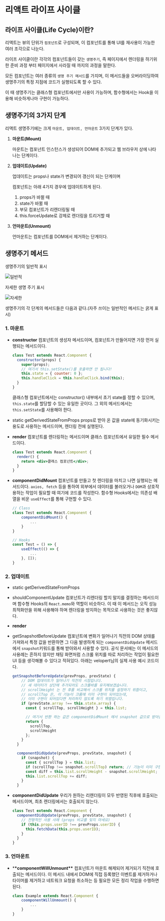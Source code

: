 # 리액트 라이프 사이클

## 라이프 사이클(Life Cycle)이란?

리액트는 뷰의 단위가 `컴포넌트`로 구성되며, 이 컴포넌트를 통해 UI를 재사용이 가능한 여러 조각으로 나눈다.

라이프 사이클이란 각각의 컴포넌트들이 갖는 `생명주기`, 즉 페이지에서 렌더링을 하기위한 준비 과정 부터 페이지에서 사라질 때 까지의 과정을 말한다.

모든 컴포넌트는 여러 종류의 `생명 주기 메서드`를 가지며, 이 메서드들을 오버라이딩하여 생명주기의 특정 지점에 코드가 실행되도록 할 수 있다.

이 때 생명주기는 클래스형 컴포넌트에서만 사용이 가능하며, 함수형에서는 Hook을 이용해 비슷하게나마 구현이 가능하다.

## 생명주기의 3가지 단계

리액트 생명주기에는 크게 `마운트, 업데이트, 언마운트` 3가지 단계가 있다.

1. **마운트(Mount)**

   마운트는 컴포넌트 인스턴스가 생성되어 DOM에 추가되고 웹 브라우저 상에 나타나는 단계이다.

2. **업데이트(Update)**

   업데이트는 props나 state가 변경되어 갱신이 되는 단계이며

   컴포넌트는 아래 4가지 경우에 업데이트하게 된다.

   1. props가 바뀔 때
   2. state가 바뀔 때
   3. 부모 컴포넌트가 리렌더링될 때
   4. this.forceUpdate로 강제로 렌더링을 트리거할 때

3. **언마운트(Unmount)**

   언마운트는 컴포넌트를 DOM에서 제거하는 단계이다.

## 생명주기 메서드

생명주기의 일반적 표시

![일반적](https://user-images.githubusercontent.com/87363422/172590275-ae67f555-b8a8-4f0f-b0d4-7917eb1281f2.png)

자세한 생명 주기 표시

![자세한](https://user-images.githubusercontent.com/87363422/172590289-e31ba82d-29b5-4a46-b426-e4b706c239f8.png)

생명주기의 각 단계의 메서드들은 다음과 같다.(자주 쓰이는 일반적인 메서드는 굵게 표시)

### 1. 마운트

- **constructor**
  컴포넌트의 생성자 메서드이며, 컴포넌트가 만들어지면 가장 먼저 실행되는 메서드이다.
  ```jsx
  class Test extends React.Component {
    constructor(props) {
      super(props);
      // 여기서 this.setState()를 호출하면 안 됩니다!
      this.state = { counter: 0 };
      this.handleClick = this.handleClick.bind(this);
    }
  }
  ```
  클래스형 컴포넌트에서는 constructor() 내부에서 초기 state를 정할 수 있으며, `this.state`를 할당할 수 있는 유일한 곳이다. 그 외의 메서드에서는 `this.setState`를 사용해야 한다.
- static getDerivedStateFromProps
  props로 받아 온 값을 state에 동기화시키는 용도로 사용하는 메서드이며, 렌더링 전에 실행된다.
- **render**
  컴포넌트를 렌더링하는 메서드이며 클래스 컴포넌트에서 유일한 필수 메서드이다.
  ```jsx
  class Test extends React.Component {
    render() {
      return <div>클래스 컴포넌트</div>;
    }
  }
  ```
- **componentDidMount**
  컴포넌트를 만들고 첫 렌더링을 마치고 나면 실행되는 메서드이다. `axios, fetch` 등을 통하여 외부에서 데이터를 불러오거나 `DOM`과 상호작용하는 작업이 필요할 때 여기에 코드를 작성한다.
  함수형 Hooks에서는 의존성 배열을 비운 `useEffect`를 통해 구현할 수 있다.

  ```jsx
  // Class
  class Test extends React.Component {
      componentDidMount() {
          ...
      }
  }

  // Hooks
  const Test = () => {
      useEffect(() => {
          ...
      }, []);
  }
  ```

### 2. 업데이트

- static getDerivedStateFromProps
- shouldComponentUpdate
  컴포넌트가 리렌더링 할지 말지를 결정하는 메서드이며 함수형 Hooks의 `React.memo`와 역할이 비슷하다.
  이 때 이 메서드는 오직 성능 최적화만을 위해 사용해야 하며 렌더링을 방지하는 목적으로 사용하는 것은 좋지않다.
- **render**
- getSnapshotBeforeUpdate
  컴포넌트에 변화가 일어나기 직전의 DOM 상태를 가져와서 특정 값을 반환하면 그 다음 발생하게 되는 `componentDidUpdate` 메서드에서 `snapshot`키워드를 통해 받아와서 사용할 수 있다.
  공식 문서에는 이 메서드의 사용례는 흔하지 않지만 채팅 화면처럼 스크롤 위치를 따로 처리하는 작업이 필요한 UI 등을 생각해볼 수 있다고 적혀있다.
  아래는 velopert님의 실제 사용 예시 코드이다.

  ```jsx
  getSnapshotBeforeUpdate(prevProps, prevState) {
      // DOM 업데이트가 일어나기 직전의 시점입니다.
      // 새 데이터가 상단에 추가되어도 스크롤바를 유지해보겠습니다.
      // scrollHeight 는 전 후를 비교해서 스크롤 위치를 설정하기 위함이고,
      // scrollTop 은, 이 기능이 크롬에 이미 구현이 되어있는데,
      // 이미 구현이 되어있다면 처리하지 않도록 하기 위함입니다.
      if (prevState.array !== this.state.array) {
        const { scrollTop, scrollHeight } = this.list;

        // 여기서 반환 하는 값은 componentDidMount 에서 snapshot 값으로 받아올 수 있습니다.
        return {
          scrollTop,
          scrollHeight
        };
      }
    }

    componentDidUpdate(prevProps, prevState, snapshot) {
      if (snapshot) {
        const { scrollTop } = this.list;
        if (scrollTop !== snapshot.scrollTop) return; // 기능이 이미 구현되어있다면 처리하지 않습니다.
        const diff = this.list.scrollHeight - snapshot.scrollHeight;
        this.list.scrollTop += diff;
      }
    }
  ```

- **componentDidUpdate**
  우리가 원하는 리렌더링이 모두 반영된 직후에 호출되는 메서드이며, 최초 렌더링에서는 호출되지 않는다.
  ```jsx
  class Test extends React.Component {
    componentDidUpdate(prevProps, prevState, snapshot) {
      // 전형적인 사용 사례 (props 비교를 잊지 마세요)
      if (this.props.userID !== prevProps.userID) {
        this.fetchData(this.props.userID);
      }
    }
  }
  ```

### 3. 언마운트

- \***\*componentWillUnmount\*\***
  컴포넌트가 마운트 해제되어 제거되기 직전에 호출되는 메서드이다.
  이 메서드 내에서 DOM에 직접 등록했던 이벤트를 제거하거나 타이머를 제거하고 네트워크 요청을 취소하는 등 필요한 모든 정리 작업을 수행하면 된다.
  ```jsx
  class Example extends React.Component {
      coomponentWillUnmount() {
          ...
      }
  }
  ```

